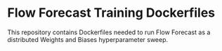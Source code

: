 # Flow Forecast Training Dockerfiles
This repository contains Dockerfiles needed to run Flow Forecast as a distributed Weights and Biases hyperparameter sweep. 
